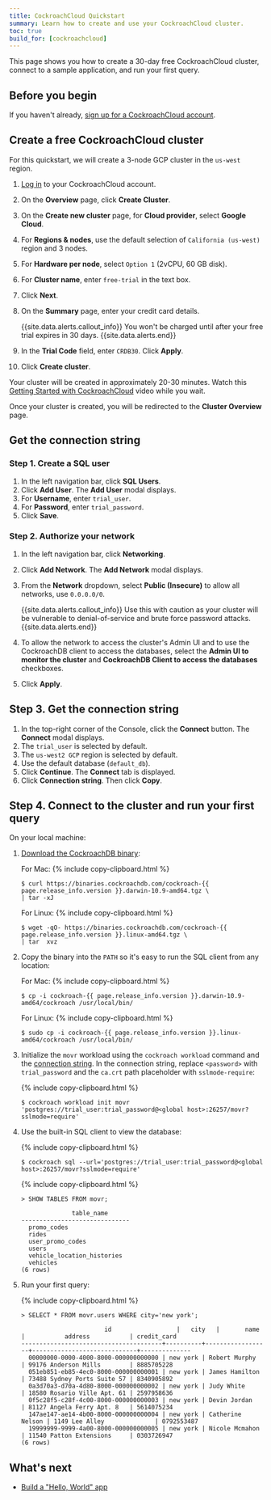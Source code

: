 ```yaml
---
title: CockroachCloud Quickstart
summary: Learn how to create and use your CockroachCloud cluster.
toc: true
build_for: [cockroachcloud]
---
```


This page shows you how to create a 30-day free CockroachCloud cluster, connect to a sample application, and run your first query.

## Before you begin

If you haven't already, [sign up for a CockroachCloud account](https://cockroachlabs.cloud/signup).

## Create a free CockroachCloud cluster

For this quickstart, we will create a 3-node GCP cluster in the `us-west` region.

1. [Log in](https://cockroachlabs.cloud/) to your CockroachCloud account.
2. On the **Overview** page, click **Create Cluster**.
3. On the **Create new cluster** page, for **Cloud provider**, select **Google Cloud**.
4. For **Regions & nodes**, use the default selection of `California (us-west)` region and 3 nodes.
5. For **Hardware per node**, select `Option 1` (2vCPU, 60 GB disk).
6. For **Cluster name**,  enter `free-trial` in the text box.
7. Click **Next**.
8. On the **Summary** page, enter your credit card details.

    {{site.data.alerts.callout_info}}
    You won't be charged until after your free trial expires in 30 days.
    {{site.data.alerts.end}}

9. In the **Trial Code** field, enter `CRDB30`. Click **Apply**.
10. Click **Create cluster**.

Your cluster will be created in approximately 20-30 minutes. Watch this [Getting Started with CockroachCloud](https://youtu.be/3hxSBeE-1tM) video while you wait.

Once your cluster is created, you will be redirected to the **Cluster Overview** page.

## Get the connection string

### Step 1. Create a SQL user

1. In the left navigation bar, click **SQL Users**.
2. Click **Add User**. The **Add User** modal displays.
3. For **Username**, enter `trial_user`.
4. For **Password**, enter `trial_password`.
4. Click **Save**.

### Step 2. Authorize your network

1. In the left navigation bar, click **Networking**.
2. Click **Add Network**. The **Add Network** modal displays.
3. From the **Network** dropdown, select **Public (Insecure)** to allow all networks, use `0.0.0.0/0`.

     {{site.data.alerts.callout_info}}
     Use this with caution as your cluster will be vulnerable to denial-of-service and brute force password attacks.
     {{site.data.alerts.end}}

4. To allow the network to access the cluster's Admin UI and to use the CockroachDB client to access the databases, select the **Admin UI to monitor the cluster** and **CockroachDB Client to access the databases** checkboxes.
5. Click **Apply**.

## Step 3. Get the connection string

1. In the top-right corner of the Console, click the **Connect** button. The **Connect** modal displays.
2. The `trial_user` is selected by default.
3. The `us-west2 GCP` region is selected by default.
4. Use the default database (`default_db`).
5. Click **Continue**. The **Connect** tab is displayed.
6. Click **Connection string**. Then click **Copy**.

## Step 4. Connect to the cluster and run your first query

On your local machine:

1. [Download the CockroachDB binary](install-cockroachdb.html):

    For Mac:
    {% include copy-clipboard.html %}
    ~~~ shell
    $ curl https://binaries.cockroachdb.com/cockroach-{{ page.release_info.version }}.darwin-10.9-amd64.tgz \
    | tar -xJ
    ~~~

    For Linux:
    {% include copy-clipboard.html %}
    ~~~ shell
    $ wget -qO- https://binaries.cockroachdb.com/cockroach-{{ page.release_info.version }}.linux-amd64.tgz \
    | tar  xvz
    ~~~

2. Copy the binary into the `PATH` so it's easy to run the SQL client from any location:

    For Mac:
    {% include copy-clipboard.html %}
    ~~~ shell
    $ cp -i cockroach-{{ page.release_info.version }}.darwin-10.9-amd64/cockroach /usr/local/bin/
    ~~~

    For Linux:
    {% include copy-clipboard.html %}
    ~~~ shell
    $ sudo cp -i cockroach-{{ page.release_info.version }}.linux-amd64/cockroach /usr/local/bin/
    ~~~

3. Initialize the `movr` workload using the `cockroach workload` command and the [connection string](#step-3-get-the-connection-string). In the connection string, replace `<password>` with `trial_password` and the `ca.crt` path placeholder with `sslmode-require`:

    {% include copy-clipboard.html %}
    ~~~ shell
    $ cockroach workload init movr 'postgres://trial_user:trial_password@<global host>:26257/movr?sslmode=require'
    ~~~

4. Use the built-in SQL client to view the database:

    {% include copy-clipboard.html %}
    ~~~ shell
    $ cockroach sql --url='postgres://trial_user:trial_password@<global host>:26257/movr?sslmode=require'
    ~~~

    {% include copy-clipboard.html %}
    ~~~ shell
    > SHOW TABLES FROM movr;
    ~~~

    ~~~
                  table_name
    ------------------------------
      promo_codes
      rides
      user_promo_codes
      users
      vehicle_location_histories
      vehicles
    (6 rows)
    ~~~

5. Run your first query:

    {% include copy-clipboard.html %}
    ~~~ shell
    > SELECT * FROM movr.users WHERE city='new york';
    ~~~

    ~~~
                           id                  |   city   |       name       |           address           | credit_card
    ---------------------------------------+----------+------------------+-----------------------------+--------------
      00000000-0000-4000-8000-000000000000 | new york | Robert Murphy    | 99176 Anderson Mills        | 8885705228
      051eb851-eb85-4ec0-8000-000000000001 | new york | James Hamilton   | 73488 Sydney Ports Suite 57 | 8340905892
      0a3d70a3-d70a-4d80-8000-000000000002 | new york | Judy White       | 18580 Rosario Ville Apt. 61 | 2597958636
      0f5c28f5-c28f-4c00-8000-000000000003 | new york | Devin Jordan     | 81127 Angela Ferry Apt. 8   | 5614075234
      147ae147-ae14-4b00-8000-000000000004 | new york | Catherine Nelson | 1149 Lee Alley              | 0792553487
      19999999-9999-4a00-8000-000000000005 | new york | Nicole Mcmahon   | 11540 Patton Extensions     | 0303726947
    (6 rows)
    ~~~

## What's next

- [Build a "Hello, World" app](build-a-python-app-with-cockroachdb-django.html)
